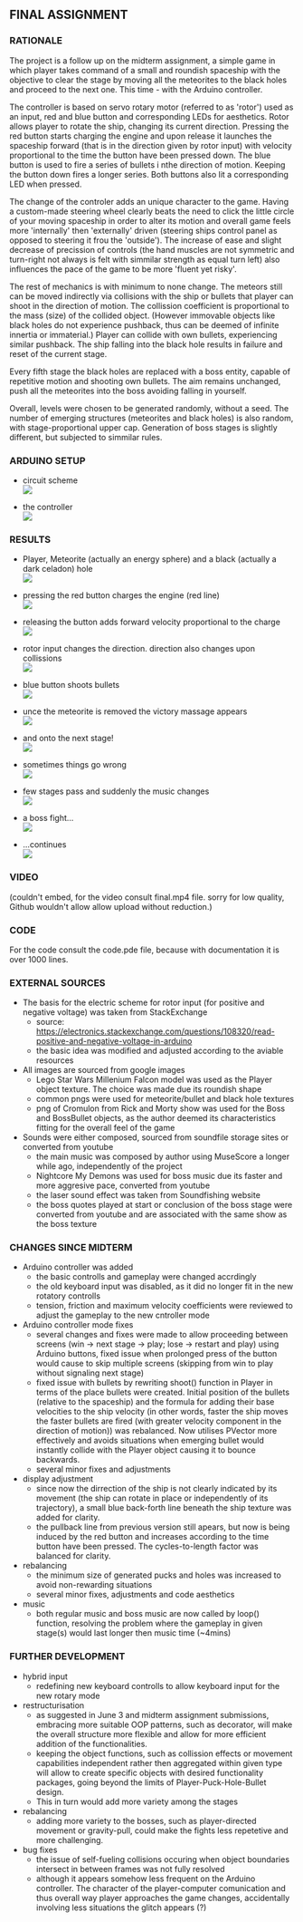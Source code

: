 ## FINAL ASSIGNMENT


### RATIONALE

The project is a follow up on the midterm assignment, a simple game in which player takes command of a small and roundish spaceship with the objective to clear the stage by moving all the meteorites to the black holes and proceed to the next one. This time - with the Arduino controller.

The controller is based on servo rotary motor (referred to as 'rotor') used as an input, red and blue button and corresponding LEDs for aesthetics. Rotor allows player to rotate the ship, changing its current direction. Pressing the red button starts charging the engine and upon release it launches the spaceship forward (that is in the direction given by rotor input) with velocity proportional to the time the button have been pressed down. The blue button is used to fire a series of bullets i nthe direction of motion. Keeping the button down fires a longer series. Both buttons also lit a corresponding LED when pressed.

The change of the controler adds an unique character to the game. Having a custom-made steering wheel clearly beats the need to click the little circle of your moving spaceship in order to alter its motion and overall game feels more 'internally' then 'externally' driven (steering ships control panel as opposed to steering it frou the 'outside'). The increase of ease and slight decrease of precission of controls (the hand muscles are not symmetric and turn-right not always is felt with simmilar strength as equal turn left) also influences the pace of the game to be more 'fluent yet risky'.

The rest of mechanics is with minimum to none change. The meteors still can be moved indirectly via collisions with the ship or bullets that player can shoot in the direction of motion. The collission coefficient is proportional to the mass (size) of the collided object. (However immovable objects like black holes do not experience pushback, thus can be deemed of infinite innertia or immaterial.) Player can collide with own bullets, experiencing similar pushback. The ship falling into the black hole results in failure and reset of the current stage.

Every fifth stage the black holes are replaced with a boss entity, capable of repetitive motion and shooting own bullets. The aim remains unchanged, push all the meteorites into the boss avoiding falling in yourself.

Overall, levels were chosen to be generated randomly, without a seed. The number of emerging structures (meteorites and black holes) is also random, with stage-proportional upper cap. Generation of boss stages is slightly different, but subjected to simmilar rules.


### ARDUINO SETUP

- circuit scheme\
![](a1.png)

- the controller\
![](a2.png)


### RESULTS

- Player, Meteorite (actually an energy sphere) and a black (actually a dark celadon) hole\
![](1.png)

- pressing the red button charges the engine (red line)\
![](2.png)

- releasing the button adds forward velocity proportional to the charge\
![](3.png)

- rotor input changes the direction. direction also changes upon collissions\
![](4.png)

- blue button shoots bullets\
![](5.png)

- unce the meteorite is removed the victory massage appears\
![](6.png)

- and onto the next stage!\
![](7.png)

- sometimes things go wrong\
![](8.png)

- few stages pass and suddenly the music changes\
![](9.png)

- a boss fight...\
![](10.png)

- ...continues\
![](11.png)


### VIDEO

(couldn't embed, for the video consult final.mp4 file. sorry for low quality, Github wouldn't allow allow upload without reduction.)


### CODE

For the code consult the code.pde file, because with documentation it is over 1000 lines.


### EXTERNAL SOURCES

  - The basis for the electric scheme for rotor input (for positive and negative voltage) was taken from StackExchange
    - source: https://electronics.stackexchange.com/questions/108320/read-positive-and-negative-voltage-in-arduino
    - the basic idea was modified and adjusted according to the aviable resources
  - All images are sourced from google images
    - Lego Star Wars Millenium Falcon model was used as the Player object texture. The choice was made due its roundish shape
    - common pngs were used for meteorite/bullet and black hole textures
    - png of Cromulon from Rick and Morty show was used for the Boss and BossBullet objects, as the author deemed its characteristics fitting for the overall feel of the game
  - Sounds were either composed, sourced from soundfile storage sites or converted from youtube
    - the main music was composed by author using MuseScore a longer while ago, independently of the project
    - Nightcore My Demons was used for boss music due its faster and more aggresive pace, converted from youtube
    - the laser sound effect was taken from Soundfishing website
    - the boss quotes played at start or conclusion of the boss stage were converted from youtube and are associated with the same show as the boss texture


### CHANGES SINCE MIDTERM

- Arduino controller was added
  - the basic controlls and gameplay were changed accrdingly
  - the old keyboard input was disabled, as it did no longer fit in the new rotatory controlls
  - tension, friction and maximum velocity coefficients were reviewed to adjust the gameplay to the new cntroller mode
- Arduino controller mode fixes
  - several changes and fixes were made to allow proceeding between screens (win -> next stage -> play; lose -> restart and play) using Arduino buttons, fixed issue when prolonged press of the button would cause to skip multiple screens (skipping from win to play without signaling next stage)
  - fixed issue with bullets by rewriting shoot() function in Player in terms of the place bullets were created. Initial position of the bullets (relative to the spaceship) and the formula for adding their base velocities to the ship velocity (in other words, faster the ship moves the faster bullets are fired (with greater velocity component in the direction of motion)) was rebalanced. Now utilises PVector more effectively and avoids situations when emerging bullet would instantly collide with the Player object causing it to bounce backwards.
  - several minor fixes and adjustments
- display adjustment
  - since now the dirrection of the ship is not clearly indicated by its movement (the ship can rotate in place or independently of its trajectory), a small blue back-forth line beneath the ship texture was added for clarity.
  - the pullback line from previous version still apears, but now is being induced by the red button and increases according to the time button have been pressed. The cycles-to-length factor was balanced for clarity.
- rebalancing
  - the minimum size of generated pucks and holes was increased to avoid non-rewarding situations
  - several minor fixes, adjustments and code aesthetics
- music
  - both regular music and boss music are now called by loop() function, resolving the problem where the gameplay in given stage(s) would last longer then music time (~4mins)


### FURTHER DEVELOPMENT
- hybrid input
  - redefining new keyboard controlls to allow keyboard input for the new rotary mode
- restructurisation
  - as suggested in June 3 and midterm assignment submissions, embracing more suitable OOP patterns, such as decorator, will make the overall structure more flexible and allow for more efficient addition of the functionalities.
  - keeping the object functions, such as collission effects or movement capabilities independent rather then aggregated within given type will allow to create specific objects with desired functionality packages, going beyond the limits of Player-Puck-Hole-Bullet design.
  - This in turn would add more variety among the stages
- rebalancing
  - adding more variety to the bosses, such as player-directed movement or gravity-pull, could make the fights less repetetive and more challenging.
- bug fixes
  - the issue of self-fueling collisions occuring when object boundaries intersect in between frames was not fully resolved
  - although it appears somehow less frequent on the Arduino controller. The character of the player-computer comunication and thus overall way player approaches the game changes, accidentally involving less situations the glitch appears (?)
